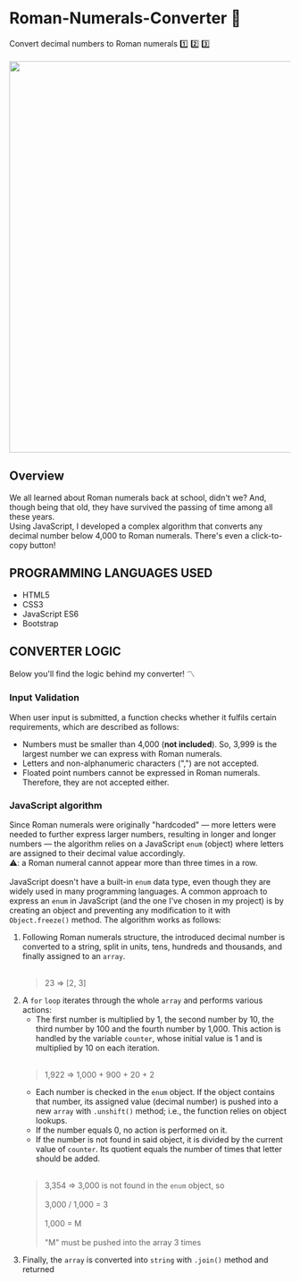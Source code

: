 # Roman-Numerals-Converter 💱
Convert decimal numbers to Roman numerals :one: :two: :three: <br></br>
<img src ="https://github.com/Maruku98/Roman-Numerals-Converter/assets/133391272/f607dd52-043f-4067-97ac-105565ecc099" width="700">

## Overview
We all learned about Roman numerals back at school, didn't we? And, though being that old, they have survived the passing of time among all these years.  
Using JavaScript, I developed a complex algorithm that converts any decimal number below 4,000 to Roman numerals. There's even a click-to-copy button!

## PROGRAMMING LANGUAGES USED
- HTML5
- CSS3
- JavaScript ES6
- Bootstrap

## CONVERTER LOGIC
Below you'll find the logic behind my converter! 〽️

### Input Validation
When user input is submitted, a function checks whether it fulfils certain requirements, which are described as follows:
- Numbers must be smaller than 4,000 (**not included**). So, 3,999 is the largest number we can express with Roman numerals.
- Letters and non-alphanumeric characters (",") are not accepted.
- Floated point numbers cannot be expressed in Roman numerals. Therefore, they are not accepted either.

### JavaScript algorithm
Since Roman numerals were originally "hardcoded" — more letters were needed to further express larger numbers, resulting in longer and longer numbers — the algorithm relies on a JavaScript `enum` (object) where letters are assigned to their decimal value accordingly.  
⚠️: a Roman numeral cannot appear more than three times in a row.
<br></br>
JavaScript doesn't have a built-in `enum` data type, even though they are widely used in many programming languages. A common approach to express an `enum` in JavaScript (and the one I've chosen in my project) is by creating an object and preventing any modification to it with `Object.freeze()` method.
The algorithm works as follows:
1. Following Roman numerals structure, the introduced decimal number is converted to a string, split in units, tens, hundreds and thousands, and finally assigned to an `array`.
    <br></br>
    > 23 => [2, 3]
2. A `for` `loop` iterates through the whole `array` and performs various actions:
   - The first number is multiplied by 1, the second number by 10, the third number by 100 and the fourth number by 1,000. This action is handled by the variable `counter`, whose initial value is 1 and is multiplied by 10 on each iteration.
   <br></br>
   > 1,922 => 1,000 + 900 + 20 + 2
   - Each number is checked in the `enum` object. If the object contains that number, its assigned value (decimal number) is pushed into a new `array` with `.unshift()` method; i.e., the function relies on object lookups.
   - If the number equals 0, no action is performed on it.
   - If the number is not found in said object, it is divided by the current value of `counter`. Its quotient equals the number of times that letter should be added.
   <br></br>
   > 3,354 => 3,000 is not found in the `enum` object, so <br></br>
   > 3,000 / 1,000 = 3 <br></br>
   > 1,000 = M <br></br>
   > "M" must be pushed into the array 3 times
3. Finally, the `array` is converted into `string` with `.join()` method and returned
